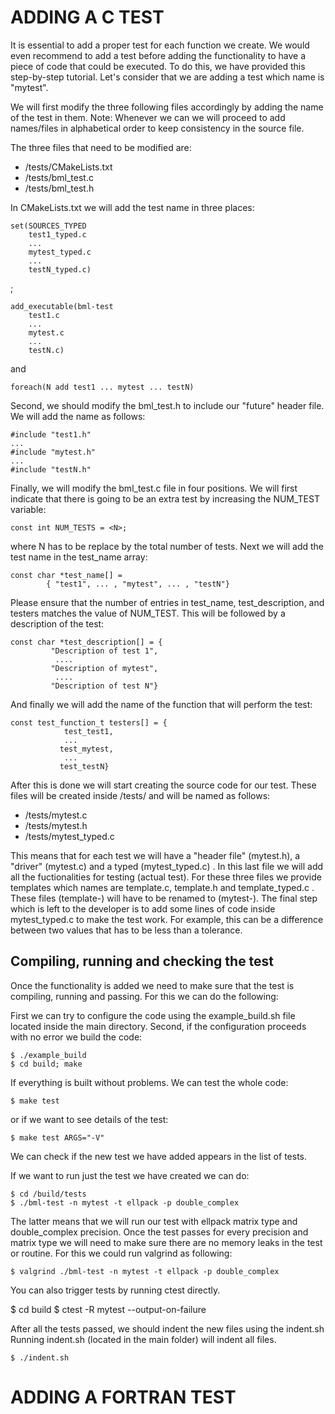 ADDING A C TEST
=============

It is essential to add a proper test for each function we create. We would even
recommend to add a test before adding the functionality to have a piece of code
that could be executed. To do this, we have provided this step-by-step tutorial.
Let's consider that we are adding a test which name is "mytest".

We will first modify the three following files accordingly by adding the name of
the test in them. Note: Whenever we can we will proceed to add names/files in
alphabetical order to keep consistency in the source file.

The three files that need to be modified are:

  - /tests/CMakeLists.txt
  - /tests/bml_test.c
  - /tests/bml_test.h

In CMakeLists.txt we will add the test name in three places:

  	set(SOURCES_TYPED
     	test1_typed.c
     	...
    	mytest_typed.c
     	...
     	testN_typed.c)

;

  	add_executable(bml-test
     	test1.c
    	...
    	mytest.c
    	...
    	testN.c)

and

  	foreach(N add test1 ... mytest ... testN)

Second, we should modify the bml_test.h to include our "future" header file.
We will add the name as follows:

	#include "test1.h"
	...
	#include "mytest.h"
	...
	#include "testN.h"


Finally, we will modify the bml_test.c file in four positions. We will first
indicate that there is going to be an extra test by increasing the NUM_TEST
variable:

	const int NUM_TESTS = <N>;

where N has to be replace by the total number of tests. Next we will add the
test name in the test_name array:

	const char *test_name[] =
 			{ "test1", ... , "mytest", ... , "testN"}

Please ensure that the number of entries in test_name, test_description, and
testers matches the value of NUM_TEST.
This will be followed by a description of the test:

	const char *test_description[] = {
			 "Description of test 1",
			  ....
			 "Description of mytest",
			  ....
			 "Description of test N"}

And finally we will add the name of the function that will perform the test:

	const test_function_t testers[] = {
			    test_test1,
 			    ...
 			   test_mytest,
 			    ...
 			   test_testN}


After this is done we will start creating the source code for our test.
These files will be created inside /tests/ and will be named as follows:

- /tests/mytest.c
- /tests/mytest.h
- /tests/mytest_typed.c

This means that for each test we will have a "header file" (mytest.h), a
"driver" (mytest.c) and a typed (mytest_typed.c) . In this last file we will
add all the fuctionalities for testing (actual test). For these three files
we provide templates which names are template.c, template.h and
template_typed.c . These files (template-) will have to be renamed to (mytest-).
The final step which is left to the developer is to add some lines of code
inside mytest_typed.c to make the test work. For example, this can be a
difference between two values that has to be less than a tolerance.


## Compiling, running and checking the test

Once the functionality is added we need to make sure that the test is compiling,
running and passing. For this we can do the following:

First we can try to configure the code using the example_build.sh file located
inside the main directory. Second, if the configuration proceeds with no error
we build the code:

	$ ./example_build
	$ cd build; make

If everything is built without problems. We can test the whole code:

	$ make test

or if we want to see details of the test:

	$ make test ARGS="-V"

We can check if the new test we have added appears in the list of tests.

If we want to run just the test we have created we can do:

	$ cd /build/tests
	$ ./bml-test -n mytest -t ellpack -p double_complex

The latter means that we will run our test with ellpack matrix type and
double_complex precision. Once the test passes for every precision and matrix
type we will need to make sure there are no memory leaks in the test or routine.
For this we could run valgrind as following:

	$ valgrind ./bml-test -n mytest -t ellpack -p double_complex

You can also trigger tests by running ctest directly.

  $ cd build
  $ ctest -R mytest --output-on-failure

After all the tests passed, we should indent the new files using the indent.sh
Running indent.sh (located in the main folder) will indent all files.

	$ ./indent.sh


ADDING A FORTRAN TEST
=====================


